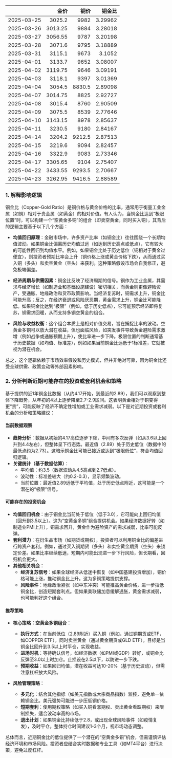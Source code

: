 |            |    金价 |   铜价 |   铜金比 |
|:-----------|--------:|-------:|---------:|
| 2025-03-25 | 3025.2  | 9982   |  3.29962 |
| 2025-03-26 | 3013.25 | 9884   |  3.28018 |
| 2025-03-27 | 3056.55 | 9787   |  3.20198 |
| 2025-03-28 | 3071.6  | 9795   |  3.18889 |
| 2025-03-31 | 3115.1  | 9673   |  3.1052  |
| 2025-04-01 | 3133.7  | 9652   |  3.08007 |
| 2025-04-02 | 3119.75 | 9646   |  3.09191 |
| 2025-04-03 | 3118.1  | 9397   |  3.01369 |
| 2025-04-04 | 3054.5  | 8830.5 |  2.89098 |
| 2025-04-07 | 3014.75 | 8825   |  2.92727 |
| 2025-04-08 | 3015.4  | 8760   |  2.90509 |
| 2025-04-09 | 3075.5  | 8539   |  2.77646 |
| 2025-04-10 | 3143.15 | 8978   |  2.85637 |
| 2025-04-11 | 3230.5  | 9180   |  2.84167 |
| 2025-04-14 | 3204.2  | 9212.5 |  2.87513 |
| 2025-04-15 | 3219.6  | 9094   |  2.82457 |
| 2025-04-16 | 3322.9  | 9083   |  2.73346 |
| 2025-04-17 | 3305.65 | 9104   |  2.75407 |
| 2025-04-22 | 3433.55 | 9293.5 |  2.70667 |
| 2025-04-23 | 3262.95 | 9416.5 |  2.88589 |

### 1. 解释影响逻辑

铜金比（Copper-Gold Ratio）是铜价格与黄金价格的比率，通常用于衡量工业金属（如铜）相对于贵金属（如黄金）的相对价值。有人认为，当铜金比达到“极限位置”时，可以构建一个“空黄金多铜”的组合（即卖空黄金，同时买入铜），其背后的逻辑主要基于以下几个方面：

- **均值回归原理**：金融市场中，许多资产比率（如铜金比）往往围绕一个长期均值波动。如果铜金比偏离历史均值过远（如达到历史高点或低点），它有较大的可能性回归到均值水平。例如，如果铜金比处于历史低位（铜相对于黄金过便宜），则投资者预期比率会上升（铜价格上涨或黄金价格下跌），从而通过买入铜（多头）和卖空黄金（空头）来获利。这种策略假设市场会自我修正，避免极端偏差。

- **经济周期与供需因素**：铜金比反映了经济周期的信号。铜作为工业金属，其需求与经济增长（如制造业和基础设施建设）密切相关，而黄金则更像避险资产，受通胀、地缘政治和货币政策影响。当经济复苏时，铜需求上升，铜金比可能升高；反之，在经济衰退或风险厌恶期，黄金需求上升，铜金比可能降低。如果铜金比达到“极限”（例如，低于历史低点），它可能预示经济即将复苏，铜需求回暖，从而支持多铜空黄金的组合。

- **风险与收益权衡**：这个组合本质上是相对价值交易，旨在捕捉比率的波动。空黄金多铜可以放大潜在收益，但也面临风险，如突发事件导致黄金避险需求激增（例如战争或通胀预期上升），使比率进一步下降。极限位置的判断通常基于历史数据（如均值、标准差），例如如果当前铜金比远低于1标准差，它就被视为潜在机会。

总之，这个逻辑依赖于市场效率假设和历史模式，但并非绝对可靠，因为铜金比还受全球供需、政策变动等外部因素影响。

### 2. 分析判断近期可能存在的投资或套利机会和策略

基于提供的近1年铜金比数据（从约4.17开始，到最近的2.89），我们可以观察到整体下降趋势，从年初的4以上逐步降至2.7-2.9区间。这表明黄金相对于铜变得更“贵”，可能反映了经济不确定性增加或工业需求减弱。以下是对近期投资或套利机会的分析和策略建议：

#### 当前数据观察
- **趋势分析**：数据从初始的4.17高位逐步下降，中间有多次反弹（如从3.6以上回升到4.4左右），但整体呈下行态势。最近值（2.89）处于历史低位（数据中的最低点约为2.73）。这暗示铜金比可能已接近或达到“极限低位”，符合均值回归逻辑。
- **关键统计（基于数据估算）**：
  - 平均值：约3.5（数据波动从4.5高点到2.7低点）。
  - 波动性：标准差较大（约0.2-0.3），显示频繁波动。
  - 当前位置：最近值2.89远低于平均值，处于历史低点附近，这可能是一个潜在的“极限”信号。

#### 可能存在的投资机会
- **均值回归机会**：由于铜金比当前处于低位（低于3.0），它可能向上回归均值（回升到3.5以上）。这为“空黄金多铜”组合提供机会。如果经济数据好转（如制造业PMI上升），铜需求回升，黄金作为避险资产的需求减弱，比率可能反弹。
- **套利潜力**：在衍生品市场（如期货或期权），投资者可以利用铜金比的偏差进行跨资产套利。例如，通过买入铜期货（多头）和卖空黄金期货（空头）来锁定价差。如果比率继续低迷，短期内可能出现进一步下行风险，但长期看，回归机会更大。
- **其他相关机会**：
  - **经济复苏信号**：如果全球经济从低迷中恢复（如中国基建投资增加），铜价格可能上涨，推动铜金比上升。这为多铜策略提供支撑。
  - **风险事件**：地缘政治紧张（如中东冲突）可能推高黄金价格，进一步拉低铜金比，创造短期套利点。但如果美联储加息缓解通胀，黄金需求减弱，也可能利好这个组合。

#### 推荐策略
- **核心策略：空黄金多铜组合**：
  - **执行方式**：在当前低位（2.89附近）买入铜（例如，通过铜期货或ETF，如COPPER ETF），同时卖空黄金（通过黄金期货或GLD ETF）。目标是当铜金比回升到3.5以上时平仓，实现收益。
  - **进场时机**：等待确认信号，如经济数据（如PMI或GDP）转好，或铜金比反弹至3.0以上时加仓。止损设在2.5以下，以防进一步下跌。
  - **预期收益**：如果回归均值，潜在收益可达10-20%（基于历史波动），但需注意杠杆放大风险。
  
- **风险管理策略**：
  - **多元化**：结合其他指标（如美元指数或大宗商品指数）监控，避免单一依赖铜金比。美元强势可能进一步压低铜价格。
  - **短期套利**：使用期权策略（如买入铜看涨期权、卖出黄金看跌期权）来限制损失，适合波动率高的市场。
  - **退出计划**：如果铜金比持续低于2.8，或出现全球风险事件（如疫情复发），及时平仓。整体持仓时间建议1-3个月，视市场动态调整。

总体而言，近期铜金比的低位提供了一个潜在的“空黄金多铜”机会，但需谨慎评估经济环境和市场风险。投资者应结合实时数据和专业工具（如MT4平台）进行决策，避免过度杠杆。